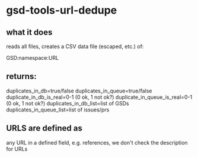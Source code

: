 # gsd-tools-url-dedupe

## what it does

reads all files, creates a CSV data file (escaped, etc.) of:

GSD:namespace:URL

## returns:

duplicates_in_db=true/false
duplicates_in_queue=true/false
duplicate_in_db_is_real=0-1 (0 ok, 1 not ok?)
duplicate_in_queue_is_real=0-1 (0 ok, 1 not ok?)
duplicates_in_db_list=list of GSDs
duplicates_in_queue_list=list of issues/prs

## URLS are defined as

any URL in a defined field, e.g. references, we don't check the description for URLs

